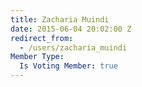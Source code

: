 ```yaml
---
title: Zacharia Muindi
date: 2015-06-04 20:02:00 Z
redirect_from:
  - /users/zacharia_muindi
Member Type:
  Is Voting Member: true
---
```


